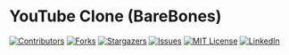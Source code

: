 # YouTube Clone (BareBones)

<!-- PROJECT SHIELDS -->
[![Contributors][contributors-shield]][contributors-url]
[![Forks][forks-shield]][forks-url]
[![Stargazers][stars-shield]][stars-url]
[![Issues][issues-shield]][issues-url]
[![MIT License][license-shield]][license-url]
[![LinkedIn][linkedin-shield]][linkedin-url]

<!-- MARKDOWN LINKS & IMAGES -->
<!-- https://www.markdownguide.org/basic-syntax/#reference-style-links -->
[contributors-shield]: https://img.shields.io/github/contributors/rhinejoel/youtube-clone.svg?style=for-the-badge
[contributors-url]: https://github.com/rhinejoel/youtube-clone/graphs/contributors
[forks-shield]: https://img.shields.io/github/forks/rhinejoel/youtube-clone.svg?style=for-the-badge
[forks-url]: https://github.com/rhinejoel/youtube-clone/network/members
[stars-shield]: https://img.shields.io/github/stars/rhinejoel/youtube-clone.svg?style=for-the-badge
[stars-url]: https://github.com/rhinejoel/youtube-clone/stargazers
[issues-shield]: https://img.shields.io/github/issues/rhinejoel/youtube-clone.svg?style=for-the-badge
[issues-url]: https://github.com/rhinejoel/youtube-clone/issues
[license-shield]: https://img.shields.io/github/license/rhinejoel/youtube-clone.svg?style=for-the-badge
[license-url]: https://github.com/othneildrew/Best-README-Template/blob/master/LICENSE.txt
[linkedin-shield]: https://img.shields.io/badge/-LinkedIn-black.svg?style=for-the-badge&logo=linkedin&colorB=555
[linkedin-url]: https://linkedin.com/in/joel-rhine